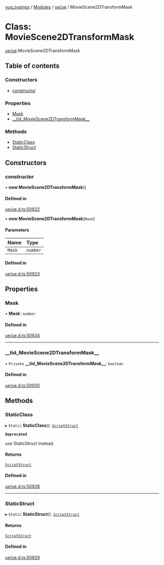 [yug_typings](../README.md) / [Modules](../modules.md) / [ue/ue](../modules/ue_ue.md) / MovieScene2DTransformMask

# Class: MovieScene2DTransformMask

[ue/ue](../modules/ue_ue.md).MovieScene2DTransformMask

## Table of contents

### Constructors

- [constructor](ue_ue.MovieScene2DTransformMask.md#constructor)

### Properties

- [Mask](ue_ue.MovieScene2DTransformMask.md#mask)
- [\_\_tid\_MovieScene2DTransformMask\_\_](ue_ue.MovieScene2DTransformMask.md#__tid_moviescene2dtransformmask__)

### Methods

- [StaticClass](ue_ue.MovieScene2DTransformMask.md#staticclass)
- [StaticStruct](ue_ue.MovieScene2DTransformMask.md#staticstruct)

## Constructors

### constructor

• **new MovieScene2DTransformMask**()

#### Defined in

[ue/ue.d.ts:50922](https://github.com/YugMetaverse/yug_typings/blob/b7d9b19/ue/ue.d.ts#L50922)

• **new MovieScene2DTransformMask**(`Mask`)

#### Parameters

| Name | Type |
| :------ | :------ |
| `Mask` | `number` |

#### Defined in

[ue/ue.d.ts:50923](https://github.com/YugMetaverse/yug_typings/blob/b7d9b19/ue/ue.d.ts#L50923)

## Properties

### Mask

• **Mask**: `number`

#### Defined in

[ue/ue.d.ts:50924](https://github.com/YugMetaverse/yug_typings/blob/b7d9b19/ue/ue.d.ts#L50924)

___

### \_\_tid\_MovieScene2DTransformMask\_\_

• `Private` **\_\_tid\_MovieScene2DTransformMask\_\_**: `boolean`

#### Defined in

[ue/ue.d.ts:50930](https://github.com/YugMetaverse/yug_typings/blob/b7d9b19/ue/ue.d.ts#L50930)

## Methods

### StaticClass

▸ `Static` **StaticClass**(): [`ScriptStruct`](ue_ue.ScriptStruct.md)

**`Deprecated`**

use StaticStruct instead.

#### Returns

[`ScriptStruct`](ue_ue.ScriptStruct.md)

#### Defined in

[ue/ue.d.ts:50928](https://github.com/YugMetaverse/yug_typings/blob/b7d9b19/ue/ue.d.ts#L50928)

___

### StaticStruct

▸ `Static` **StaticStruct**(): [`ScriptStruct`](ue_ue.ScriptStruct.md)

#### Returns

[`ScriptStruct`](ue_ue.ScriptStruct.md)

#### Defined in

[ue/ue.d.ts:50929](https://github.com/YugMetaverse/yug_typings/blob/b7d9b19/ue/ue.d.ts#L50929)
